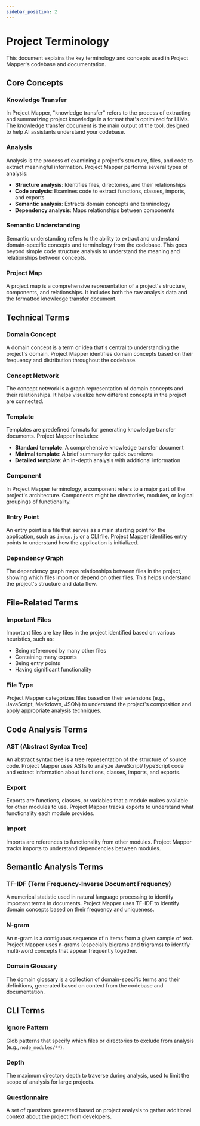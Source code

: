 ```yaml
---
sidebar_position: 2
---
```


# Project Terminology

This document explains the key terminology and concepts used in Project Mapper's codebase and documentation.

## Core Concepts

### Knowledge Transfer

In Project Mapper, "knowledge transfer" refers to the process of extracting and summarizing project knowledge in a format that's optimized for LLMs. The knowledge transfer document is the main output of the tool, designed to help AI assistants understand your codebase.

### Analysis

Analysis is the process of examining a project's structure, files, and code to extract meaningful information. Project Mapper performs several types of analysis:

- **Structure analysis**: Identifies files, directories, and their relationships
- **Code analysis**: Examines code to extract functions, classes, imports, and exports
- **Semantic analysis**: Extracts domain concepts and terminology
- **Dependency analysis**: Maps relationships between components

### Semantic Understanding

Semantic understanding refers to the ability to extract and understand domain-specific concepts and terminology from the codebase. This goes beyond simple code structure analysis to understand the meaning and relationships between concepts.

### Project Map

A project map is a comprehensive representation of a project's structure, components, and relationships. It includes both the raw analysis data and the formatted knowledge transfer document.

## Technical Terms

### Domain Concept

A domain concept is a term or idea that's central to understanding the project's domain. Project Mapper identifies domain concepts based on their frequency and distribution throughout the codebase.

### Concept Network

The concept network is a graph representation of domain concepts and their relationships. It helps visualize how different concepts in the project are connected.

### Template

Templates are predefined formats for generating knowledge transfer documents. Project Mapper includes:
- **Standard template**: A comprehensive knowledge transfer document
- **Minimal template**: A brief summary for quick overviews
- **Detailed template**: An in-depth analysis with additional information

### Component

In Project Mapper terminology, a component refers to a major part of the project's architecture. Components might be directories, modules, or logical groupings of functionality.

### Entry Point

An entry point is a file that serves as a main starting point for the application, such as `index.js` or a CLI file. Project Mapper identifies entry points to understand how the application is initialized.

### Dependency Graph

The dependency graph maps relationships between files in the project, showing which files import or depend on other files. This helps understand the project's structure and data flow.

## File-Related Terms

### Important Files

Important files are key files in the project identified based on various heuristics, such as:
- Being referenced by many other files
- Containing many exports
- Being entry points
- Having significant functionality

### File Type

Project Mapper categorizes files based on their extensions (e.g., JavaScript, Markdown, JSON) to understand the project's composition and apply appropriate analysis techniques.

## Code Analysis Terms

### AST (Abstract Syntax Tree)

An abstract syntax tree is a tree representation of the structure of source code. Project Mapper uses ASTs to analyze JavaScript/TypeScript code and extract information about functions, classes, imports, and exports.

### Export

Exports are functions, classes, or variables that a module makes available for other modules to use. Project Mapper tracks exports to understand what functionality each module provides.

### Import

Imports are references to functionality from other modules. Project Mapper tracks imports to understand dependencies between modules.

## Semantic Analysis Terms

### TF-IDF (Term Frequency-Inverse Document Frequency)

A numerical statistic used in natural language processing to identify important terms in documents. Project Mapper uses TF-IDF to identify domain concepts based on their frequency and uniqueness.

### N-gram

An n-gram is a contiguous sequence of n items from a given sample of text. Project Mapper uses n-grams (especially bigrams and trigrams) to identify multi-word concepts that appear frequently together.

### Domain Glossary

The domain glossary is a collection of domain-specific terms and their definitions, generated based on context from the codebase and documentation.

## CLI Terms

### Ignore Pattern

Glob patterns that specify which files or directories to exclude from analysis (e.g., `node_modules/**`).

### Depth

The maximum directory depth to traverse during analysis, used to limit the scope of analysis for large projects.

### Questionnaire

A set of questions generated based on project analysis to gather additional context about the project from developers.